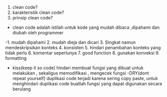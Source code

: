 1. clean code?
2. karakteristik clean code?
3. prinsip clean code?



- clean code adalah istilah untuk kode yang mudah dibaca ,dipahami dan diubah oleh programmer

-1. mudah dipahami
 2. mudah dieja dan dicari
3. Singkat namun mendeskripsikan konteks 
4. konsisten
5. hindari penambahan konteks yang tidak perlu
6. komentar seperlunya 
7. good function
8. gunakan konveksi
9. formatting


- kiss(keep it so code) hindari membuat fungsi yang dibuat untuk melakukan , sekaligus memodifikasi , mengecek fungsi
-DRY(dont repeat yourself) duplikasi code terjadi karena sering copy paste, untuk menghindari duplikasi code buatlah fungsi yang dapat digunakan secara berulang 
